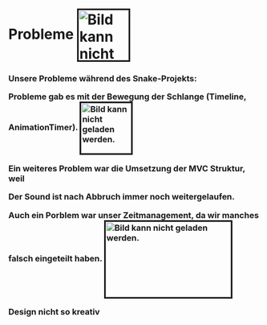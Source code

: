 <h1>Probleme
<img src="https://cdn-icons-png.flaticon.com/512/150/150409.png" height="100" width="100" alt="Bild kann nicht geladen werden." border="3" align="center"></h1>

<h3> Unsere Probleme während des Snake-Projekts:</p>




<p> Probleme gab es mit der Bewegung der Schlange (Timeline, AnimationTimer).   <img src="https://rembound.com/files/creating-a-snake-game-tutorial-with-html5/snake.png" height="100" width="100" alt="Bild kann nicht geladen werden." border="3" align="center">
</p> 
<p> Ein weiteres Problem war die Umsetzung der MVC Struktur, weil </P>
<p> Der Sound ist nach Abbruch immer noch weitergelaufen.</p> 
<p> Auch ein Porblem war unser Zeitmanagement, da wir manches falsch eingeteilt haben.    <img src="https://banner2.cleanpng.com/20180615/sfi/kisspng-symbol-logo-computer-icons-time-cargo-hook-5b235691dd7733.5545516115290425779071.jpg" height="150" width="250" alt="Bild kann nicht geladen werden." border="3" align="center"></p> 
<p> Design nicht so kreativ </p> 

